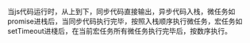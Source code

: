 当js代码运行时，从上到下，同步代码直接输出，异步代码入栈，微任务如promise进栈后，当同步代码执行完毕，按照入栈顺序执行微任务，宏任务如setTimeout进棧后，在当前宏任务所有微任务执行完毕后，按数序执行。